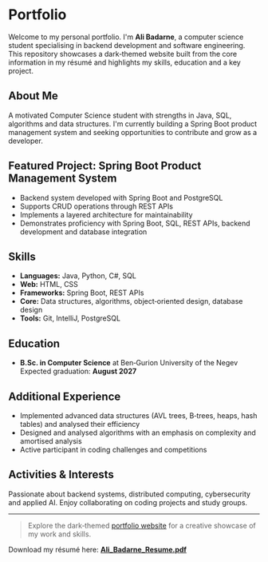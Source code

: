# Portfolio

Welcome to my personal portfolio. I'm **Ali Badarne**, a computer science student specialising in backend development and software engineering. This repository showcases a dark‑themed website built from the core information in my résumé and highlights my skills, education and a key project.

## About Me

A motivated Computer Science student with strengths in Java, SQL, algorithms and data structures. I'm currently building a Spring Boot product management system and seeking opportunities to contribute and grow as a developer.

## Featured Project: Spring Boot Product Management System

- Backend system developed with Spring Boot and PostgreSQL
- Supports CRUD operations through REST APIs
- Implements a layered architecture for maintainability
- Demonstrates proficiency with Spring Boot, SQL, REST APIs, backend development and database integration

## Skills

- **Languages:** Java, Python, C#, SQL
- **Web:** HTML, CSS
- **Frameworks:** Spring Boot, REST APIs
- **Core:** Data structures, algorithms, object‑oriented design, database design
- **Tools:** Git, IntelliJ, PostgreSQL

## Education

- **B.Sc. in Computer Science** at Ben‑Gurion University of the Negev  
  Expected graduation: **August 2027**

## Additional Experience

- Implemented advanced data structures (AVL trees, B‑trees, heaps, hash tables) and analysed their efficiency
- Designed and analysed algorithms with an emphasis on complexity and amortised analysis
- Active participant in coding challenges and competitions

## Activities & Interests

Passionate about backend systems, distributed computing, cybersecurity and applied AI. Enjoy collaborating on coding projects and study groups.

---

> Explore the dark‑themed [portfolio website](./index.html) for a creative showcase of my work and skills.

Download my résumé here: **[Ali_Badarne_Resume.pdf](./Ali_Badarne_Resume.pdf)**